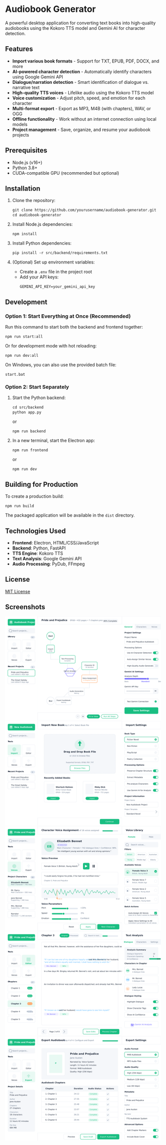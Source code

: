 # Audiobook Generator

A powerful desktop application for converting text books into high-quality audiobooks using the Kokoro TTS model and Gemini AI for character detection.

## Features

- **Import various book formats** - Support for TXT, EPUB, PDF, DOCX, and more
- **AI-powered character detection** - Automatically identify characters using Google Gemini API
- **Dialogue/narration detection** - Smart identification of dialogue vs. narrative text
- **High-quality TTS voices** - Lifelike audio using the Kokoro TTS model
- **Voice customization** - Adjust pitch, speed, and emotion for each character
- **Multi-format export** - Export as MP3, M4B (with chapters), WAV, or OGG
- **Offline functionality** - Work without an internet connection using local models
- **Project management** - Save, organize, and resume your audiobook projects

## Prerequisites

- Node.js (v16+)
- Python 3.8+
- CUDA-compatible GPU (recommended but optional)

## Installation

1. Clone the repository:
   ```
   git clone https://github.com/yourusername/audiobook-generator.git
   cd audiobook-generator
   ```

2. Install Node.js dependencies:
   ```
   npm install
   ```

3. Install Python dependencies:
   ```
   pip install -r src/backend/requirements.txt
   ```

4. (Optional) Set up environment variables:
   - Create a `.env` file in the project root
   - Add your API keys:
     ```
     GEMINI_API_KEY=your_gemini_api_key
     ```

## Development

### Option 1: Start Everything at Once (Recommended)

Run this command to start both the backend and frontend together:

```
npm run start:all
```

Or for development mode with hot reloading:

```
npm run dev:all
```

On Windows, you can also use the provided batch file:

```
start.bat
```

### Option 2: Start Separately

1. Start the Python backend:
   ```
   cd src/backend
   python app.py
   ```
   or
   ```
   npm run backend
   ```

2. In a new terminal, start the Electron app:
   ```
   npm run frontend
   ```
   or
   ```
   npm run dev
   ```

## Building for Production

To create a production build:

```
npm run build
```

The packaged application will be available in the `dist` directory.

## Technologies Used

- **Frontend**: Electron, HTML/CSS/JavaScript
- **Backend**: Python, FastAPI
- **TTS Engine**: Kokoro TTS
- **Text Analysis**: Google Gemini API
- **Audio Processing**: PyDub, FFmpeg

## License

[MIT License](LICENSE)

## Screenshots

![Application UI](Project/UI%20Mockups/ui-mockup.png)
![Book Import](Project/UI%20Mockups/book-import-screen.png)
![Character Voice Assignment](Project/UI%20Mockups/character-voice-screen.png)
![Text Editor](Project/UI%20Mockups/text-editor-screen.png)
![Export Screen](Project/UI%20Mockups/export-screen.png) 